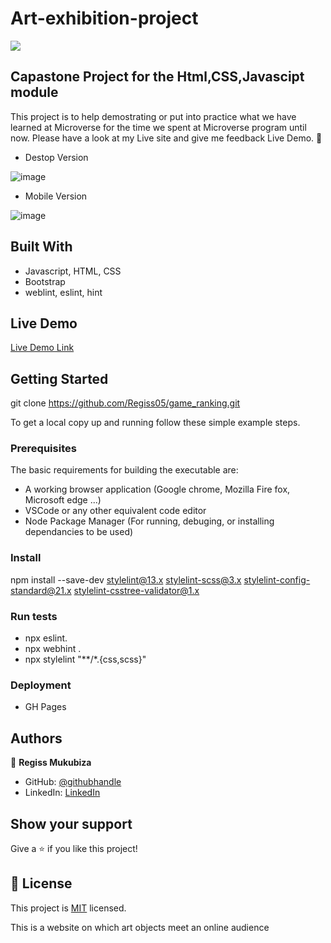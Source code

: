 # Art-exhibition-project
![](https://img.shields.io/badge/Microverse-blueviolet)

## Capastone Project for the Html,CSS,Javascipt module

This project is to help demostrating or put into practice what we have learned at Microverse for the time we spent at Microverse program until now. Please have a look at my Live site and give me feedback Live Demo. 🙂

- Destop Version

![image](https://user-images.githubusercontent.com/37586807/181089710-34e1d11d-b2ee-405d-bd83-37e87e1abc4f.png) 

- Mobile Version

![image](https://user-images.githubusercontent.com/37586807/181090229-60598271-45ca-42fb-9f46-f8eedc13cd3a.png)

## Built With

- Javascript, HTML, CSS
- Bootstrap
- weblint, eslint, hint

## Live Demo

[Live Demo Link](https://regiss05.github.io/game_ranking/)


## Getting Started
git clone https://github.com/Regiss05/game_ranking.git


To get a local copy up and running follow these simple example steps.

### Prerequisites
The basic requirements for building the executable are:

- A working browser application (Google chrome, Mozilla Fire fox, Microsoft edge ...)
- VSCode or any other equivalent code editor
- Node Package Manager (For running, debuging, or installing dependancies to be used)

### Install
npm install --save-dev stylelint@13.x stylelint-scss@3.x stylelint-config-standard@21.x stylelint-csstree-validator@1.x

### Run tests
- npx eslint.
- npx webhint .
- npx stylelint "**/*.{css,scss}"

### Deployment
- GH Pages

## Authors

👤 **Regiss Mukubiza**

- GitHub: [@githubhandle](https://github.com/Regiss05)
- LinkedIn: [LinkedIn](https://www.linkedin.com/in/regiss-mukubiza-1bab841b3/)


## Show your support

Give a ⭐️ if you like this project!


## 📝 License

This project is [MIT](./MIT.md) licensed.






This is a website on which art objects meet an online audience


